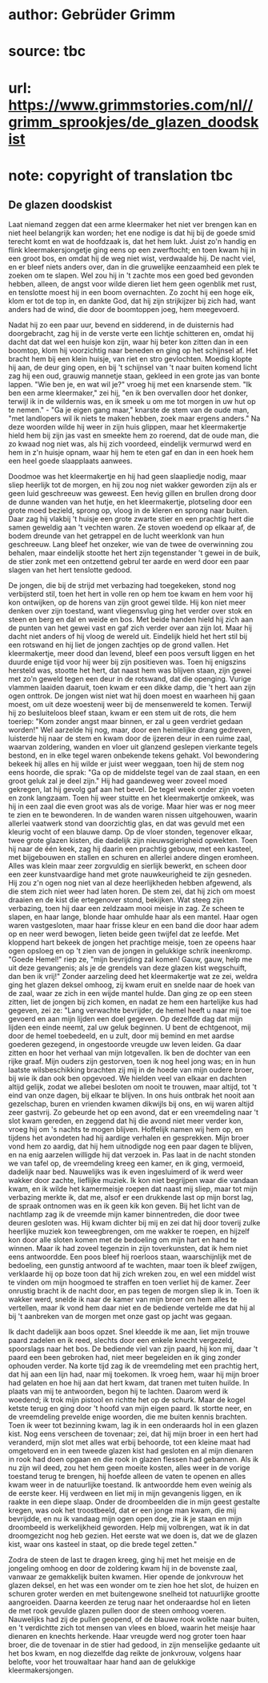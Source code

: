 # author: Gebrüder Grimm
# source: tbc
# url: https://www.grimmstories.com/nl//grimm_sprookjes/de_glazen_doodskist
# note: copyright of translation tbc

## De glazen doodskist 

Laat niemand zeggen dat een arme kleermaker het niet ver brengen kan en
niet heel belangrijk kan worden; het ene nodige is dat hij bij de goede
smid terecht komt en wat de hoofdzaak is, dat het hem lukt. Juist zo'n
handig en flink kleermakersjongetje ging eens op een zwerftocht; en toen
kwam hij in een groot bos, en omdat hij de weg niet wist, verdwaalde
hij. De nacht viel, en er bleef niets anders over, dan in die gruwelijke
eenzaamheid een plek te zoeken om te slapen. Wel zou hij in 't zachte
mos een goed bed gevonden hebben, alleen, de angst voor wilde dieren
liet hem geen ogenblik met rust, en tenslotte moest hij in een boom
overnachten. Zo zocht hij een hoge eik, klom er tot de top in, en dankte
God, dat hij zijn strijkijzer bij zich had, want anders had de wind, die
door de boomtoppen joeg, hem meegevoerd.

Nadat hij zo een paar uur, bevend en sidderend, in de duisternis had
doorgebracht, zag hij in de verste verte een lichtje schitteren en,
omdat hij dacht dat dat wel een huisje kon zijn, waar hij beter kon
zitten dan in een boomtop, klom hij voorzichtig naar beneden en ging op
het schijnsel af. Het bracht hem bij een klein huisje, van riet en stro
gevlochten. Moedig klopte hij aan, de deur ging open, en bij 't
schijnsel van 't naar buiten komend licht zag hij een oud, grauwig
mannetje staan, gekleed in een grote jas van bonte lappen. "Wie ben je,
en wat wil je?" vroeg hij met een knarsende stem. "Ik ben een arme
kleermaker," zei hij, "en ik ben overvallen door het donker, terwijl
ik in de wildernis was, en ik smeek u om me tot morgen in uw hut op te
nemen." - "Ga je eigen gang maar," knarste de stem van de oude man,
"met landlopers wil ik niets te maken hebben, zoek maar ergens
anders." Na deze woorden wilde hij weer in zijn huis glippen, maar het
kleermakertje hield hem bij zijn jas vast en smeekte hem zo roerend, dat
de oude man, die zo kwaad nog niet was, als hij zich voordeed, eindelijk
vermurwd werd en hem in z'n huisje opnam, waar hij hem te eten gaf en
dan in een hoek hem een heel goede slaapplaats aanwees.

Doodmoe was het kleermakertje en hij had geen slaapliedje nodig, maar
sliep heerlijk tot de morgen, en hij zou nog niet wakker geworden zijn
als er geen luid geschreeuw was geweest. Een hevig gillen en brullen
drong door de dunne wanden van het hutje, en het kleermakertje,
plotseling door een grote moed bezield, sprong op, vloog in de kleren en
sprong naar buiten. Daar zag hij vlakbij 't huisje een grote zwarte
stier en een prachtig hert die samen geweldig aan 't vechten waren. Ze
stoven woedend op elkaar af, de bodem dreunde van het getrappel en de
lucht weerklonk van hun geschreeuw. Lang bleef het onzeker, wie van de
twee de overwinning zou behalen, maar eindelijk stootte het hert zijn
tegenstander 't gewei in de buik, de stier zonk met een ontzettend
gebrul ter aarde en werd door een paar slagen van het hert tenslotte
gedood.

De jongen, die bij de strijd met verbazing had toegekeken, stond nog
verbijsterd stil, toen het hert in volle ren op hem toe kwam en hem voor
hij kon ontwijken, op de horens van zijn groot gewei tilde. Hij kon niet
meer denken over zijn toestand, want vliegensvlug ging het verder over
stok en steen en berg en dal en weide en bos. Met beide handen hield hij
zich aan de punten van het gewei vast en gaf zich verder over aan zijn
lot. Maar hij dacht niet anders of hij vloog de wereld uit. Eindelijk
hield het hert stil bij een rotswand en hij liet de jongen zachtjes op
de grond vallen. Het kleermakertje, meer dood dan levend, bleef een poos
versuft liggen en het duurde enige tijd voor hij weer bij zijn
positieven was. Toen hij enigszins hersteld was, stootte het hert, dat
naast hem was blijven staan, zijn gewei met zo'n geweld tegen een deur
in de rotswand, dat die openging. Vurige vlammen laaiden daaruit, toen
kwam er een dikke damp, die 't hert aan zijn ogen onttrok. De jongen
wist niet wat hij doen moest en waarheen hij gaan moest, om uit deze
woestenij weer bij de mensenwereld te komen. Terwijl hij zo besluiteloos
bleef staan, kwam er een stem uit de rots, die hem toeriep: "Kom zonder
angst maar binnen, er zal u geen verdriet gedaan worden!" Wel aarzelde
hij nog, maar, door een heimelijke drang gedreven, luisterde hij naar de
stem en kwam door de ijzeren deur in een ruime zaal, waarvan zoldering,
wanden en vloer uit glanzend geslepen vierkante tegels bestond, en in
elke tegel waren onbekende tekens gehakt. Vol bewondering bekeek hij
alles en hij wilde er juist weer weggaan, toen hij de stem nog eens
hoorde, die sprak: "Ga op de middelste tegel van de zaal staan, en een
groot geluk zal je deel zijn." Hij had gaandeweg weer zoveel moed
gekregen, lat hij gevolg gaf aan het bevel. De tegel week onder zijn
voeten en zonk langzaam. Toen hij weer stuitte en het kleermakertje
omkeek, was hij in een zaal die even groot was als de vorige. Maar hier
was er nog meer te zien en te bewonderen. In de wanden waren nissen
uitgehouwen, waarin allerlei vaatwerk stond van doorzichtig glas, en dat
was gevuld met een kleurig vocht of een blauwe damp. Op de vloer
stonden, tegenover elkaar, twee grote glazen kisten, die dadelijk zijn
nieuwsgierigheid opwekten. Toen hij naar de één keek, zag hij daarin een
prachtig gebouw, met een kasteel, met bijgebouwen en stallen en schuren
en allerlei andere dingen eromheen. Alles was klein maar zeer zorgvuldig
en sierlijk bewerkt, en scheen door een zeer kunstvaardige hand met
grote nauwkeurigheid te zijn gesneden. Hij zou z'n ogen nog niet van al
deze heerlijkheden hebben afgewend, als die stem zich niet weer had
laten horen. De stem zei, dat hij zich om moest draaien en de kist die
ertegenover stond, bekijken. Wat steeg zijn verbazing, toen hij daar een
zeldzaam mooi meisje in zag. Ze scheen te slapen, en haar lange, blonde
haar omhulde haar als een mantel. Haar ogen waren vastgesloten, maar
haar frisse kleur en een band die door haar adem op en neer werd
bewogen, lieten beide geen twijfel dat ze leefde. Met kloppend hart
bekeek de jongen het prachtige meisje, toen ze opeens haar ogen opsloeg
en op 't zien van de jongen in gelukkige schrik ineenkromp. "Goede
Hemel!" riep ze, "mijn bevrijding zal komen! Gauw, gauw, help me uit
deze gevangenis; als je de grendels van deze glazen kist wegschuift, dan
ben ik vrij!" Zonder aarzeling deed het kleermakertje wat ze zei,
weldra ging het glazen deksel omhoog, zij kwam eruit en snelde naar de
hoek van de zaal, waar ze zich in een wijde mantel hulde. Dan ging ze op
een steen zitten, liet de jongen bij zich komen, en nadat ze hem een
hartelijke kus had gegeven, zei ze: "Lang verwachte bevrijder, de hemel
heeft u naar mij toe gevoerd en aan mijn lijden een doel gegeven. Op
dezelfde dag dat mijn lijden een einde neemt, zal uw geluk beginnen. U
bent de echtgenoot, mij door de hemel toebedeeld, en u zult, door mij
bemind en met aardse goederen gezegend, in ongestoorde vreugde uw leven
leiden. Ga daar zitten en hoor het verhaal van mijn lotgevallen. Ik ben
de dochter van een rijke graaf. Mijn ouders zijn gestorven, toen ik nog
heel jong was; en in hun laatste wilsbeschikking brachten zij mij in de
hoede van mijn oudere broer, bij wie ik dan ook ben opgevoed. We hielden
veel van elkaar en dachten altijd gelijk, zodat we allebei besloten om
nooit te trouwen, maar altijd, tot 't eind van onze dagen, bij elkaar
te blijven. In ons huis ontbrak het nooit aan gezelschap, buren en
vrienden kwamen dikwijls bij ons, en wij waren altijd zeer gastvrij. Zo
gebeurde het op een avond, dat er een vreemdeling naar 't slot kwam
gereden, en zeggend dat hij die avond niet meer verder kon, vroeg hij om
's nachts te mogen blijven. Hoffelijk namen wij hem op, en tijdens het
avondeten had hij aardige verhalen en gesprekken. Mijn broer vond hem zo
aardig, dat hij hem uitnodigde nog een paar dagen te blijven, en na enig
aarzelen willigde hij dat verzoek in. Pas laat in de nacht stonden we
van tafel op, de vreemdeling kreeg een kamer, en ik ging, vermoeid,
dadelijk naar bed. Nauwelijks was ik even ingesluimerd of ik werd weer
wakker door zachte, lieflijke muziek. Ik kon niet begrijpen waar die
vandaan kwam, en ik wilde het kamermeisje roepen dat naast mij sliep,
maar tot mijn verbazing merkte ik, dat me, alsof er een drukkende last
op mijn borst lag, de spraak ontnomen was en ik geen kik kon geven. Bij
het licht van de nachtlamp zag ik de vreemde mijn kamer binnentreden,
die door twee deuren gesloten was. Hij kwam dichter bij mij en zei dat
hij door toverij zulke heerlijke muziek kon teweegbrengen, om me wakker
te roepen, en hijzelf kon door alle sloten komen met de bedoeling om
mijn hart en hand te winnen. Maar ik had zoveel tegenzin in zijn
toverkunsten, dat ik hem niet eens antwoordde. Een poos bleef hij
roerloos staan, waarschijnlijk met de bedoeling, een gunstig antwoord af
te wachten, maar toen ik bleef zwijgen, verklaarde hij op boze toon dat
hij zich wreken zou, en wel een middel wist te vinden om mijn hoogmoed
te straffen en toen verliet hij de kamer. Zeer onrustig bracht ik de
nacht door, en pas tegen de morgen sliep ik in. Toen ik wakker werd,
snelde ik naar de kamer van mijn broer om hem alles te vertellen, maar
ik vond hem daar niet en de bediende vertelde me dat hij al bij 't
aanbreken van de morgen met onze gast op jacht was gegaan.

Ik dacht dadelijk aan boos opzet. Snel kleedde ik me aan, liet mijn
trouwe paard zadelen en ik reed, slechts door een enkele knecht
vergezeld, spoorslags naar het bos. De bediende viel van zijn paard, hij
kon mij, daar 't paard een been gebroken had, niet meer begeleiden en
ik ging zonder ophouden verder. Na korte tijd zag ik de vreemdeling met
een prachtig hert, dat hij aan een lijn had, naar mij toekomen. Ik vroeg
hem, waar hij mijn broer had gelaten en hoe hij aan dat hert kwam, dat
tranen met tuiten huilde. In plaats van mij te antwoorden, begon hij te
lachten. Daarom werd ik woedend; ik trok mijn pistool en richtte het op
de schurk. Maar de kogel ketste terug en ging door 't hoofd van mijn
eigen paard. Ik stortte neer, en de vreemdeling prevelde enige woorden,
die me buiten kennis brachten. Toen ik weer tot bezinning kwam, lag ik
in een onderaards hol in een glazen kist. Nog eens verscheen de
tovenaar; zei, dat hij mijn broer in een hert had veranderd, mijn slot
met alles wat erbij behoorde, tot een kleine maat had omgetoverd en in
een tweede glazen kist had gesloten en al mijn dienaren in rook had doen
opgaan en die rook in glazen flessen had gebannen. Als ik nu zijn wil
deed, zou het hem geen moeite kosten, alles weer in de vorige toestand
terug te brengen, hij hoefde alleen de vaten te openen en alles kwam
weer in de natuurlijke toestand. Ik antwoordde hem even weinig als de
eerste keer. Hij verdween en liet mij in mijn gevangenis liggen, en ik
raakte in een diepe slaap. Onder de droombeelden die in mijn geest
gestalte kregen, was ook het troostbeeld, dat er een jonge man kwam, die
mij bevrijdde, en nu ik vandaag mijn ogen open doe, zie ik je staan en
mijn droombeeld is werkelijkheid geworden. Help mij volbrengen, wat ik
in dat droomgezicht nog heb gezien. Het eerste wat we doen is, dat we de
glazen kist, waar ons kasteel in staat, op die brede tegel zetten."

Zodra de steen de last te dragen kreeg, ging hij met het meisje en de
jongeling omhoog en door de zoldering kwam hij in de bovenste zaal,
vanwaar ze gemakkelijk buiten kwamen. Hier opende de jonkvrouw het
glazen deksel, en het was een wonder om te zien hoe het slot, de huizen
en schuren groter werden en met buitengewone snelheid tot natuurlijke
grootte aangroeiden. Daarna keerden ze terug naar het onderaardse hol en
lieten de met rook gevulde glazen pullen door de steen omhoog voeren.
Nauwelijks had zij de pullen geopend, of de blauwe rook wolkte naar
buiten, en 't verdichtte zich tot mensen van vlees en bloed, waarin het
meisje haar dienaren en knechts herkende. Haar vreugde werd nog groter
toen haar broer, die de tovenaar in de stier had gedood, in zijn
menselijke gedaante uit het bos kwam, en nog diezelfde dag reikte de
jonkvrouw, volgens haar belofte, voor het trouwaltaar haar hand aan de
gelukkige kleermakersjongen.
